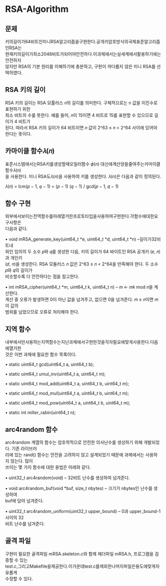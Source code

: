 # RSA-Algorithm
## 문제
키의길이가64비트인미니RSA알고리즘을구현한다.공개키암호방식의국제표준알고리즘인RSA는  
현재키의길이가최소2048비트가되어야안전하다.이과제에서는실세계에서활용하기에는안전하지  
않지만 RSA의 기본 원리를 이해하기에 충분하고, 구현이 까다롭지 않은 미니 RSA를 선택하였다.  
## RSA 키의 길이
RSA 키의 길이는 RSA 모률러스 𝑛의 길이를 의미한다. 구체적으로는 n 값을 이진수로 표현하기 위한  
최소 비트의 수를 뜻한다. 예를 들어, 𝑛이 15이면 4 비트로 15를 표현할 수 있으므로 길이가 4 비트가  
된다. 따라서 RSA 키의 길이가 64 비트이면 𝑛 값이 2^63 ≤ 𝑛 < 2^64 사이에 있어야 한다는 뜻이다.  
## 카마이클 함수𝜆(𝑛)
표준시스템에서는RSA키를생성할때오일러함수 𝜙(𝑛) 대신에계산양을줄여주는카마이클함수𝜆(𝑛)  
을 사용한다. 미니 RSA도𝜆(𝑛)을 사용하여 키를 생성한다. 𝜆(𝑛)은 다음과 같이 정의된다.  

𝜆(𝑛) = lcm(𝑝 − 1, 𝑞 − 1) = (𝑝 − 1) (𝑞 − 1) / gcd(𝑝 − 1, 𝑞 − 1)
## 함수 구현
외부에서보이는전역함수를아래열거한프로토타입을사용하여구현한다.각함수에대한요구사항은  
다음과 같다.  

• void mRSA_generate_key(uint64_t *e, uint64_t *d, uint64_t *n) –길이가32비트내  
외인 임의의 두 소수 𝑝와 𝑞를 생성한 다음, 키의 길이가 64 바이트인 RSA 공개키 (𝑒, 𝑛)과 개인키  
(𝑑, 𝑛)을 생성한다. RSA 모듈러스 𝑛 값은 2^63 ≤ 𝑛 < 2^64을 만족해야 한다. 두 소수 𝑝와 𝑞의 길이가  
비슷할수록 더 안전하다는 점을 참고한다.  

• int mRSA_cipher(uint64_t *m, uint64_t k, uint64_t n) – 𝑚 ← 𝑚𝑘 mod 𝑛을 계산한다.  
계산 중 오류가 발생하면 0이 아닌 값을 넘겨주고, 없으면 0을 넘겨준다. 𝑚 ≥ 𝑛이면 𝑚이 값의  
범위를 넘었으므로 오류로 처리해야 한다.  
## 지역 함수
내부에서만사용하는지역함수는지난과제에서구현한것을각자필요에맞게사용한다.다음에열거한  
것은 이번 과제에 필요한 함수 목록이다.  

• static uint64_t gcd(uint64_t a, uint64_t b);  

• static uint64_t umul_inv(uint64_t a, uint64_t m);  

• static uint64_t mod_add(uint64_t a, uint64_t b, uint64_t m);  

• static uint64_t mod_mul(uint64_t a, uint64_t b, uint64_t m);  

• static uint64_t mod_pow(uint64_t a, uint64_t b, uint64_t m);  

• static int miller_rabin(uint64_t n);
## arc4random 함수
arc4random 계열의 함수는 암호학적으로 안전한 의사난수를 생성하기 위해 개발되었다. 기존 라이브러  
리에 있는 rand() 함수는 안전을 고려하지 않고 설계되었기 때문에 과제에서는 사용하지 않는다. 많이  
쓰이는 몇 가지 함수에 대한 용법은 아래와 같다.  

• uint32_t arc4random(void) – 32비트 난수를 생성하여 넘겨준다.  

• void arc4random_buf(void *buf, size_t nbytes) – 크기가 nbytes인 난수를 생성하여  
buf에 담아 넘겨준다.  

• uint32_t arc4random_uniform(uint32_t upper_bound) – 0과 upper_bound-1 사이의 32  
비트 난수를 넘겨준다.
## 골격 파일
구현이 필요한 골격파일 mRSA.skeleton.c와 함께 헤더파일 mRSA.h, 프로그램을 검증할 수 있는  
test.c,그리고Makefile을제공한다.이가운데test.c를제외한나머지파일은용도에맞게자유롭게  
수정할 수 있다.  

